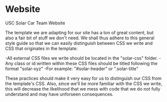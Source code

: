# Website
USC Solar Car Team Website

The template we are adapting for our site has a ton of great content, but also
a fair bit of stuff we don't need. We shall thus adhere to this general style
guide so that we can easily distinguish between CSS we write and CSS that
originates in the template:

-All external CSS files we write should be located in the "solar-css" folder.
-Any class or id written within these CSS files should be titled following the
 format "solar-xyz"
    -For example: "#solar-header" or ".solar-title"

These practices should make it very easy for us to distinguish our CSS from the
template's CSS. Also, since we'll be more familiar with the CSS we write, this
will decrease the likelihood that we mess with code that we do not fully understand
and may have unforseen consequences.
